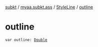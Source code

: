 [subkt](../../index.md) / [myaa.subkt.ass](../index.md) / [StyleLine](index.md) / [outline](./outline.md)

# outline

`var outline: `[`Double`](https://kotlinlang.org/api/latest/jvm/stdlib/kotlin/-double/index.html)